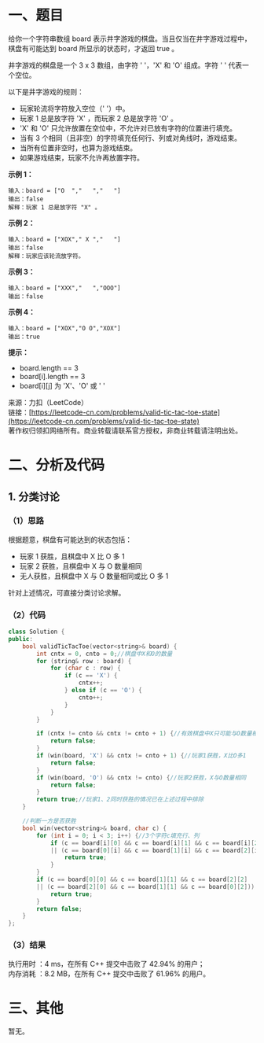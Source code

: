 # 一、题目
给你一个字符串数组 board 表示井字游戏的棋盘。当且仅当在井字游戏过程中，棋盘有可能达到 board 所显示的状态时，才返回 true 。     
    
井字游戏的棋盘是一个 3 x 3 数组，由字符 ' '，'X' 和 'O' 组成。字符 ' ' 代表一个空位。    
    
以下是井字游戏的规则：    
- 玩家轮流将字符放入空位（' '）中。
- 玩家 1 总是放字符 'X' ，而玩家 2 总是放字符 'O' 。
- 'X' 和 'O' 只允许放置在空位中，不允许对已放有字符的位置进行填充。
- 当有 3 个相同（且非空）的字符填充任何行、列或对角线时，游戏结束。
- 当所有位置非空时，也算为游戏结束。
- 如果游戏结束，玩家不允许再放置字符。
    
    
**示例 1：**    
```
输入：board = ["O  ","   ","   "]
输出：false
解释：玩家 1 总是放字符 "X" 。
```
**示例 2：**    
```
输入：board = ["XOX"," X ","   "]
输出：false
解释：玩家应该轮流放字符。
```
**示例 3：**    
```
输入：board = ["XXX","   ","OOO"]
输出：false
```
**示例 4：**    
```
输入：board = ["XOX","O O","XOX"]
输出：true
```
    
**提示：**    
- board.length == 3
- board[i].length == 3
- board[i][j] 为 'X'、'O' 或 ' '
    
    
来源：力扣（LeetCode）   
链接：[https://leetcode-cn.com/problems/valid-tic-tac-toe-state](https://leetcode-cn.com/problems/valid-tic-tac-toe-state)     
著作权归领扣网络所有。商业转载请联系官方授权，非商业转载请注明出处。    
# 二、分析及代码    
## 1. 分类讨论
### （1）思路
根据题意，棋盘有可能达到的状态包括：
- 玩家 1 获胜，且棋盘中 X 比 O 多 1
- 玩家 2 获胜，且棋盘中 X 与 O 数量相同
- 无人获胜，且棋盘中 X 与 O 数量相同或比 O 多 1
    
    
针对上述情况，可直接分类讨论求解。     
### （2）代码
```cpp
class Solution {
public:
    bool validTicTacToe(vector<string>& board) {
        int cntx = 0, cnto = 0;//棋盘中X和O的数量
        for (string& row : board) {
            for (char c : row) {
                if (c == 'X') {
                    cntx++;
                } else if (c == 'O') {
                    cnto++;
                }
            }
        }

        if (cntx != cnto && cntx != cnto + 1) {//有效棋盘中X只可能与O数量相同或多1
            return false;
        }
        if (win(board, 'X') && cntx != cnto + 1) {//玩家1获胜，X比O多1
            return false;
        }
        if (win(board, 'O') && cntx != cnto) {//玩家2获胜，X与O数量相同
            return false;
        }
        return true;//玩家1、2同时获胜的情况已在上述过程中排除
    }

    //判断一方是否获胜
    bool win(vector<string>& board, char c) {
        for (int i = 0; i < 3; i++) {//3个字符c填充行、列
            if (c == board[i][0] && c == board[i][1] && c == board[i][2]
            || (c == board[0][i] && c == board[1][i] && c == board[2][i])) {
                return true;
            }
        }
        if (c == board[0][0] && c == board[1][1] && c == board[2][2]
        || (c == board[2][0] && c == board[1][1] && c == board[0][2])) {//3个字符c填充对角线
            return true;
        }
        return false;
    }
};
```
### （3）结果
执行用时 ：4 ms，在所有 C++ 提交中击败了 42.94% 的用户；    
内存消耗 ：8.2 MB，在所有 C++ 提交中击败了 61.96% 的用户。      
# 三、其他
暂无。  
